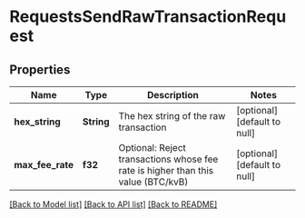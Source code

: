 # RequestsSendRawTransactionRequest

## Properties
Name | Type | Description | Notes
------------ | ------------- | ------------- | -------------
**hex_string** | **String** | The hex string of the raw transaction | [optional] [default to null]
**max_fee_rate** | **f32** | Optional: Reject transactions whose fee rate is higher than this value (BTC/kvB) | [optional] [default to null]

[[Back to Model list]](../README.md#documentation-for-models) [[Back to API list]](../README.md#documentation-for-api-endpoints) [[Back to README]](../README.md)


